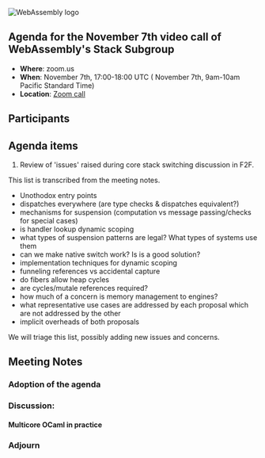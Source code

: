 ![WebAssembly logo](/images/WebAssembly.png)

## Agenda for the November 7th video call of WebAssembly's Stack Subgroup

- **Where**: zoom.us
- **When**:  November 7th, 17:00-18:00 UTC ( November 7th, 9am-10am Pacific Standard Time)
- **Location**: [Zoom call](https://zoom.us/j/91846860726?pwd=NVVNVmpvRVVFQkZTVzZ1dTFEcXgrdz09)


## Participants


## Agenda items

1. Review of 'issues' raised during core stack switching discussion in F2F.

This list is transcribed from the meeting notes. 

   * Unothodox entry points
   * dispatches everywhere (are type checks & dispatches equivalent?)
   * mechanisms for suspension (computation vs message passing/checks for special cases)
   * is handler lookup dynamic scoping
   * what types of suspension patterns are legal? What types of systems use them
   * can we make native switch work? Is is a good solution?
   * implementation techniques for dynamic scoping
   * funneling references vs accidental capture
   * do fibers allow heap cycles
   * are cycles/mutale references required?
   * how much of a concern is memory management to engines?
   * what representative use cases are addressed by each proposal which are not addressed by the other
   * implicit overheads of both proposals

We will triage this list, possibly adding new issues and concerns.

## Meeting Notes

### Adoption of the agenda

### Discussion:

#### Multicore OCaml in practice 

### Adjourn
